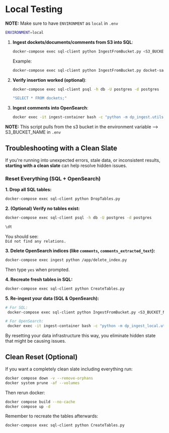 # **Local Testing**
**NOTE:** Make sure to have `ENVIRONMENT` as `local` in `.env`
```bash
ENVIRONMENT=local
```

1. **Ingest dockets/documents/comments from S3 into SQL**:
   ```bash
   docker-compose exec sql-client python IngestFromBucket.py <S3_BUCKET_NAME>
   ```

   Example:
   ```bash
   docker-compose exec sql-client python IngestFromBucket.py docket-samples
   ```

2. **Verify insertion worked (optional)**:
   ```bash
   docker-compose exec sql-client psql -h db -U postgres -d postgres
   ```
   ```bash
   "SELECT * FROM dockets;"
   ```

3. **Ingest comments into OpenSearch**:
   ```bash
   docker exec -it ingest-container bash -c "python -m dp_ingest.utils.ingest_opensearch"
   ```
**NOTE:** This script pulls from the s3 bucket in the environment variable --> S3_BUCKET_NAME in `.env`

## Troubleshooting with a Clean Slate

If you're running into unexpected errors, stale data, or inconsistent results, **starting with a clean slate** can help resolve hidden issues.

### Reset Everything (SQL + OpenSearch)

**1. Drop all SQL tables:**
```bash
docker-compose exec sql-client python DropTables.py
```

**2. (Optional) Verify no tables exist:**
```bash
docker-compose exec sql-client psql -h db -U postgres -d postgres
```
```bash
\dt
```
You should see:  
`Did not find any relations.`

**3. Delete OpenSearch indices (like `comments`, `comments_extracted_text`):**
```bash
docker-compose exec ingest python /app/delete_index.py
```
Then type `yes` when prompted.

**4. Recreate fresh tables in SQL:**
```bash
docker-compose exec sql-client python CreateTables.py
```

**5. Re-ingest your data (SQL & OpenSearch):**
```bash
# For SQL:
 docker-compose exec sql-client python IngestFromBucket.py <S3_BUCKET_NAME>

# For OpenSearch:
 docker exec -it ingest-container bash -c "python -m dp_ingest_local.utils.ingest_opensearch"
```

By resetting your data infrastructure this way, you eliminate hidden state that might be causing issues.

## Clean Reset (Optional)
If you want a completely clean slate including everything run:
```bash
docker compose down -v --remove-orphans
docker system prune -af --volumes
```
Then rerun docker:
```bash
docker compose build --no-cache
docker compose up -d
```
Remember to recreate the tables afterwards:
```bash
docker-compose exec sql-client python CreateTables.py 
```